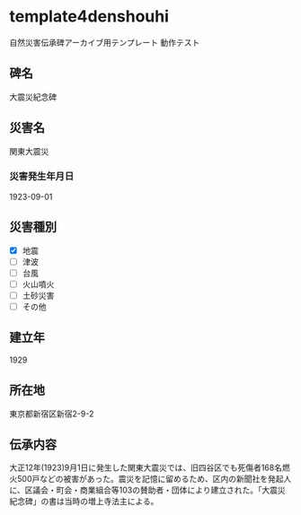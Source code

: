 # template4denshouhi
自然災害伝承碑アーカイブ用テンプレート 動作テスト


## 碑名
大震災紀念碑

## 災害名
関東大震災

### 災害発生年月日
1923-09-01

## 災害種別
 * [x] 地震
 * [ ] 津波
 * [ ] 台風
 * [ ] 火山噴火
 * [ ] 土砂災害
 * [ ] その他

## 建立年
1929

## 所在地
東京都新宿区新宿2-9-2

## 伝承内容
大正12年(1923)9月1日に発生した関東大震災では、旧四谷区でも死傷者168名燃火500戸などの被害があった。震災を記憶に留めるため、区内の新聞社を発起人に、区議会・町会・商業組合等103の賛助者・団体により建立された。「大震災紀念碑」の書は当時の増上寺法主による。
